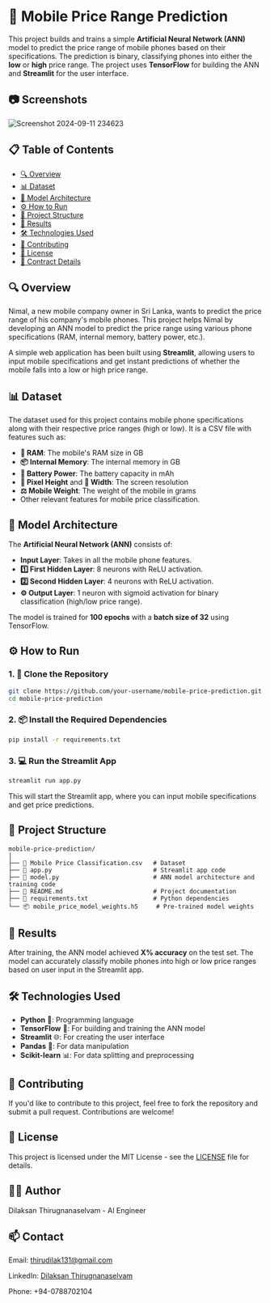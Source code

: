 # 📱 Mobile Price Range Prediction

This project builds and trains a simple **Artificial Neural Network (ANN)** model to predict the price range of mobile phones based on their specifications. The prediction is binary, classifying phones into either the **low** or **high** price range. The project uses **TensorFlow** for building the ANN and **Streamlit** for the user interface.

## 📷 Screenshots
![Screenshot 2024-09-11 234623](https://github.com/user-attachments/assets/fa2bc30b-93a9-49a3-ac34-a228c6b0deaa)


## 📋 Table of Contents
- [🔍 Overview](#overview)
- [📊 Dataset](#dataset)
- [🧠 Model Architecture](#model-architecture)
- [⚙️ How to Run](#how-to-run)
- [📂 Project Structure](#project-structure)
- [🎯 Results](#results)
- [🛠️ Technologies Used](#technologies-used)
- [🤝 Contributing](#contributing)
- [📜 License](#license)
- [📑 Contract Details](#contract-details)

## 🔍 Overview
Nimal, a new mobile company owner in Sri Lanka, wants to predict the price range of his company's mobile phones. This project helps Nimal by developing an ANN model to predict the price range using various phone specifications (RAM, internal memory, battery power, etc.).

A simple web application has been built using **Streamlit**, allowing users to input mobile specifications and get instant predictions of whether the mobile falls into a low or high price range.

## 📊 Dataset
The dataset used for this project contains mobile phone specifications along with their respective price ranges (high or low). It is a CSV file with features such as:
- **💾 RAM**: The mobile's RAM size in GB
- **📦 Internal Memory**: The internal memory in GB
- **🔋 Battery Power**: The battery capacity in mAh
- **📏 Pixel Height** and **📏 Width**: The screen resolution
- **⚖️ Mobile Weight**: The weight of the mobile in grams
- Other relevant features for mobile price classification.

## 🧠 Model Architecture
The **Artificial Neural Network (ANN)** consists of:
- **Input Layer**: Takes in all the mobile phone features.
- **1️⃣ First Hidden Layer**: 8 neurons with ReLU activation.
- **2️⃣ Second Hidden Layer**: 4 neurons with ReLU activation.
- **⚙️ Output Layer**: 1 neuron with sigmoid activation for binary classification (high/low price range).

The model is trained for **100 epochs** with a **batch size of 32** using TensorFlow.

## ⚙️ How to Run
### 1. 🚀 Clone the Repository
```bash
git clone https://github.com/your-username/mobile-price-prediction.git
cd mobile-price-prediction
```

### 2. 📦 Install the Required Dependencies
```bash
pip install -r requirements.txt
```

### 3. 💻 Run the Streamlit App
```bash
streamlit run app.py
```

This will start the Streamlit app, where you can input mobile specifications and get price predictions.

## 📂 Project Structure
```
mobile-price-prediction/
│
├── 📁 Mobile Price Classification.csv   # Dataset
├── 📄 app.py                            # Streamlit app code
├── 📄 model.py                          # ANN model architecture and training code
├── 📄 README.md                         # Project documentation
├── 📄 requirements.txt                  # Python dependencies
└── 📦 mobile_price_model_weights.h5     # Pre-trained model weights
```

## 🎯 Results
After training, the ANN model achieved **X% accuracy** on the test set. The model can accurately classify mobile phones into high or low price ranges based on user input in the Streamlit app.

## 🛠️ Technologies Used
- **Python** 🐍: Programming language
- **TensorFlow** 🧠: For building and training the ANN model
- **Streamlit** 🌐: For creating the user interface
- **Pandas** 🐼: For data manipulation
- **Scikit-learn** 📊: For data splitting and preprocessing

## 🤝 Contributing
If you'd like to contribute to this project, feel free to fork the repository and submit a pull request. Contributions are welcome!

## 📜 License
This project is licensed under the MIT License - see the [LICENSE](LICENSE) file for details.

## 👨‍💻 Author
Dilaksan Thirugnanaselvam - AI Engineer

## 📫 Contact
Email: thirudilak131@gmail.com

LinkedIn: [Dilaksan Thirugnanaselvam](https://www.linkedin.com/in/dilaksan-thirugnanaselvam-65641b262/)

Phone: +94-0788702104


